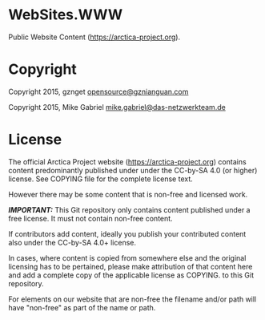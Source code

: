 # WebSites.WWW
Public Website Content (https://arctica-project.org).

# Copyright

Copyright 2015, gznget <opensource@gznianguan.com>

Copyright 2015, Mike Gabriel <mike.gabriel@das-netzwerkteam.de>

# License

The official Arctica Project website (https://arctica-project.org)
contains content predominantly published under under the CC-by-SA 4.0 (or
higher) license. See COPYING file for the complete license text.

However there may be some content that is non-free and licensed work.

***IMPORTANT:*** This Git repository only contains content published
under a free license. It must not contain non-free content.

If contributors add content, ideally you publish your contributed content
also under the CC-by-SA 4.0+ license.

In cases, where content is copied from somewhere else and the original
licensing has to be pertained, please make attribution of that content here
and add a complete copy of the applicable license as COPYING.<other-license>
to this Git repository.

For elements on our website that are non-free the filename and/or path
will have "non-free" as part of the name or path.
